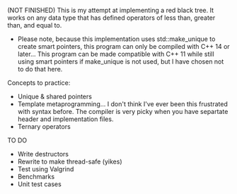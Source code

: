 (NOT FINISHED)
This is my attempt at implementing a red black tree. It works on any data type that has defined operators of less than, greater than, and equal to.

- Please note, because this implementation uses std::make_unique to create smart pointers, this program can only be compiled with C++ 14 or later... This program can be made compatible with C++ 11 while still using smart pointers if make_unique is not used, but I have chosen not to do that here.

Concepts to practice:
- Unique & shared pointers
- Template metaprogramming... I don't think I've ever been this frustrated with syntax before. The compiler is very picky when you have separtate header and implementation files.
- Ternary operators

TO DO
- Write destructors
- Rewrite to make thread-safe (yikes)
- Test using Valgrind
- Benchmarks
- Unit test cases

